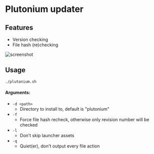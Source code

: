 # Plutonium updater

## Features
- Version checking
- File hash (re)checking

![screenshot](https://screen.sbs/i/xbmyrmbx.png)

## Usage
```./plutonium.sh```

#### Arguments:
- ```-d <path>```
  - Directory to install to, default is "plutonium"
- ```-f```
  - Force file hash recheck, otherwise only revision number will be checked
- ```-l```
  - Don't skip launcher assets
- ```-q```
  - Quiet(er), don't output every file action
